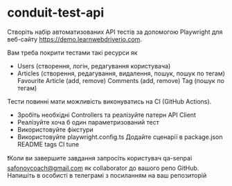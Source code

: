 #  conduit-test-api

Створіть набір автоматизованих API тестів за допомогою Playwright для веб-сайту https://demo.learnwebdriverio.com.

Вам треба покрити тестами такі ресурси як

 + Users (створення, логін, редагування користувача)
 + Articles (створення, редагування, видалення, пошук, пошук по тегам)
Favourite Article (add, remove)
Comments (add, remove)
Tag (пошук по тегам) 

Тести повинні мати можливість виконуватись на CI (GitHub Actions).
 + Зробіть необхідні  Controllers та реалізуйте патерн API Client
 + Реалізуйте хоча б один параметризований тест 
 + Використовуйте фікстури 
 + Використовуйте playwright.config.ts
Додайте сценарії в package.json
README
tags
CI tune

❗️Коли ви завершите завдання  запросіть  користувач qa-senpai safonovcoach@gmail.com як collaborator до вашого репо GitHub.
Напишіть в особисті в телеграмі з посиланням на ваш репозиторій 


